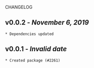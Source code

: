 <!--
changelogUtils.file is auto-generated using the monorepo-scripts package. Don't edit directly.
Edit the package's CHANGELOG.json file only.
-->

CHANGELOG

## v0.0.2 - _November 6, 2019_

    * Dependencies updated

## v0.0.1 - _Invalid date_

    * Created package (#2261)

